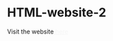 # HTML-website-2

<p>
    Visit the website<a href="https://dasrahul505.github.io/HTML-website-2/" target="_blank" style="color: whitesmoke;"> here</a>
</p>
